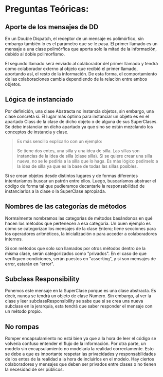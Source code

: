# Preguntas Teóricas:

## Aporte de los mensajes de DD
En un Double Dispatch, el receptor de un mensaje es polimórfico, sin embargo también lo es el parámetro que se le pasa.
El primer llamado es un mensaje a una clase polimórfica que aporta solo la mitad de la información, debido al doble polimorfísmo. 

El segundo llamado será enviado al colaborador del primer llamado y tendrá como colaborador externo al objeto que recibió el primer llamado, aportando así, el resto de la información. De esta forma, el comportamiento de las colaboraciones cambia dependiendo de la relación entre ambos objetos.

## Lógica de instanciado

Por definición, una clase Abstracta no instancia objetos, sin embargo, una clase concreta sí. El lugar más óptimo para instanciar un objeto es en el apartado Class de la clase de dicho objeto o de alguna de sus SuperClases. Se debe instanciar en dicho apartado ya que sino se están mezclando los conceptos de instancia y clase. 

> Es más sencillo explicarlo con un ejemplo:
> 
> Se tiene dos entes, una silla y una idea de silla. Las sillas son instancias de la idea de silla (clase silla). Si se quiere crear una silla nueva, no se le pediría a la silla que lo haga. Es más lógico pedirselo a la idea de silla ya que es la base de todas las sillas posibles.

Si se crean objetos desde distintos lugares y de formas diferentes intentaríamos buscar un patrón entre ellos. Luego, buscaríamos abstraer el código de forma tal que pudieramos decantarle la responsabilidad de instanciarlos a la clase o la SuperClase apropiada.

## Nombres de las categorías de métodos
Normalmente nombramos las categorías de métodos basándonos en qué hacen los métodos que pertenecen a esa categoría. Un buen ejemplo es cómo se categorizan los mensajes de la clase Entero; tiene secciones para los operadores aritméticos, la inicialización o para acceder a colaboradores internos. 

Si son métodos que solo son llamados por otros métodos dentro de la misma clase, serán categorizados como "privados". En el caso de que verifiquen condiciones, serán puestos en "asserting", y si son mensajes de error, estarán en "error".

## Subclass Responsibility

Ponemos este mensaje en la SuperClase porque es una clase abstracta. Es decir, nunca se tendrá un objeto de clase Numero. Sin embargo, al ver la clase y leer subclassResponsibility se sabe que si se crea una nueva subclase en la jerarquía, esta tendrá que saber responder el mensaje con un método propio.

## No rompas

Romper encapsulamiento no está bien ya que a la hora de leer el código se volvería confuso entender el flujo de la información. Por otra parte, un modelo sin encapsulamiento no modelaría la realidad correctamente. Esto se debe a que es importante respetar las privacidades y responsabilidades de los entes de la realidad a la hora de incluirlos en el modelo. Hay ciertos colaboradores y mensajes que deben ser privados entre clases o no tienen la necesidad de ser públicos.


